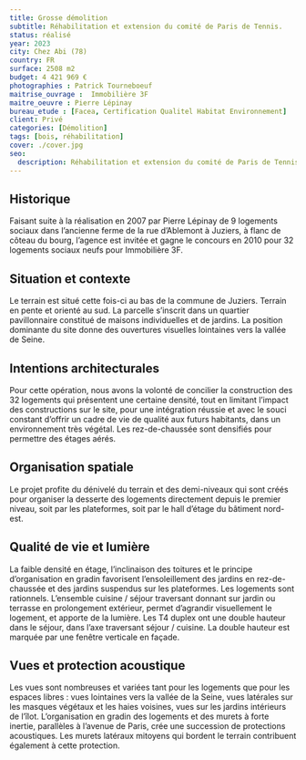 ```yaml
---
title: Grosse démolition
subtitle: Réhabilitation et extension du comité de Paris de Tennis.
status: réalisé
year: 2023
city: Chez Abi (78)
country: FR
surface: 2508 m2
budget: 4 421 969 €
photographies : Patrick Tourneboeuf 
maitrise_ouvrage :  Immobilière 3F
maitre_oeuvre : Pierre Lépinay
bureau_etude : [Facea, Certification Qualitel Habitat Environnement]
client: Privé
categories: [Démolition]
tags: [bois, réhabilitation]
cover: ./cover.jpg
seo:
  description: Réhabilitation et extension du comité de Paris de Tennis.
---
```



## Historique

Faisant suite à la réalisation en 2007 par Pierre Lépinay de 9 logements sociaux dans l’ancienne ferme de la rue d’Ablemont à Juziers, à flanc de côteau du bourg, l’agence est invitée et gagne le concours en 2010 pour 32 logements sociaux neufs pour Immobilière 3F.

## Situation et contexte

Le terrain est situé cette fois-ci au bas de la commune de Juziers. Terrain en pente et orienté au sud. La parcelle s’inscrit dans un quartier pavillonnaire constitué de maisons individuelles et de jardins. La position dominante du site donne des ouvertures visuelles lointaines vers la vallée de Seine.

## Intentions architecturales

Pour cette opération, nous avons la volonté de concilier la construction des 32 logements qui présentent une certaine densité, tout en limitant l’impact des constructions sur le site, pour une intégration réussie et avec le souci constant d’offrir un cadre de vie de qualité aux futurs habitants, dans un environnement très végétal. Les rez-de-chaussée sont densifiés pour permettre des étages aérés.

## Organisation spatiale

Le projet profite du dénivelé du terrain et des demi-niveaux qui sont créés pour organiser la desserte des logements directement depuis le premier niveau, soit par les plateformes, soit par le hall d’étage du bâtiment nord-est.

## Qualité de vie et lumière

La faible densité en étage, l’inclinaison des toitures et le principe d’organisation en gradin favorisent l’ensoleillement des jardins en rez-de-chaussée et des jardins suspendus sur les plateformes. Les logements sont rationnels. L’ensemble cuisine / séjour traversant donnant sur jardin ou terrasse en prolongement extérieur, permet d’agrandir visuellement le logement, et apporte de la lumière. Les T4 duplex ont une double hauteur dans le séjour, dans l’axe traversant séjour / cuisine. La double hauteur est marquée par une fenêtre verticale en façade.

## Vues et protection acoustique

Les vues sont nombreuses et variées tant pour les logements que pour les espaces libres : vues lointaines vers la vallée de la Seine, vues latérales sur les masques végétaux et les haies voisines, vues sur les jardins intérieurs de l’îlot. L’organisation en gradin des logements et des murets à forte inertie, parallèles à l’avenue de Paris, crée une succession de protections acoustiques. Les murets latéraux mitoyens qui bordent le terrain contribuent également à cette protection.
